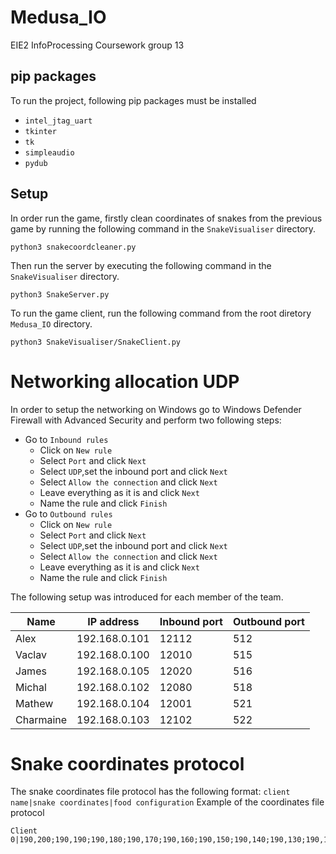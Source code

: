 # Medusa_IO
EIE2 InfoProcessing Coursework group 13

## pip packages
To run the project, following pip packages must be installed
- `intel_jtag_uart`
- `tkinter`
- `tk`
- `simpleaudio`
- `pydub`

## Setup
In order run the game, firstly clean coordinates of snakes from the previous game by running the following command in the `SnakeVisualiser` directory.

````shell
python3 snakecoordcleaner.py
````

Then run the server by executing the following command in the `SnakeVisualiser` directory.

````shell
python3 SnakeServer.py
````

To run the game client, run the following command from the root diretory `Medusa_IO` directory.

````shell
python3 SnakeVisualiser/SnakeClient.py
````

# Networking allocation UDP

In order to setup the networking on Windows go to Windows Defender Firewall with Advanced Security and perform two following steps:

- Go to `Inbound rules`
  - Click on `New rule`
  - Select `Port` and click `Next`
  - Select `UDP`,set the inbound port and click `Next`
  - Select `Allow the connection` and click `Next`
  - Leave everything as it is and click `Next`
  - Name the rule and click `Finish`
- Go to `Outbound rules`
  - Click on `New rule`
  - Select `Port` and click `Next`
  - Select `UDP`,set the inbound port and click `Next`
  - Select `Allow the connection` and click `Next`
  - Leave everything as it is and click `Next`
  - Name the rule and click `Finish`

The following setup was introduced for each member of the team. 

| Name   | IP address    | Inbound port | Outbound port |
|--------|---------------|--------------|---------------|
| Alex   | 192.168.0.101 | 12112        | 512           |
| Vaclav | 192.168.0.100 | 12010        | 515           |
| James  | 192.168.0.105 | 12020        | 516           |
| Michal | 192.168.0.102 | 12080        | 518           |
| Mathew | 192.168.0.104 | 12001        | 521           |
| Charmaine | 192.168.0.103 | 12102        | 522           |

# Snake coordinates protocol

The snake coordinates file protocol has the following format: `client name|snake coordinates|food configuration`
Example of the coordinates file protocol
````
Client 0|190,200;190,190;190,180;190,170;190,160;190,150;190,140;190,130;190,120;190,110;|0,0,0,0,0
````